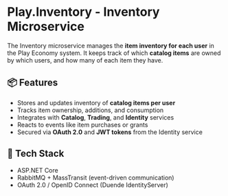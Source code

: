 # Play.Inventory - Inventory Microservice

The Inventory microservice manages the **item inventory for each user** in the Play Economy system. It keeps track of which **catalog items** are owned by which users, and how many of each item they have.

## 📦 Features

- Stores and updates inventory of **catalog items per user**
- Tracks item ownership, additions, and consumption
- Integrates with **Catalog**, **Trading**, and **Identity** services
- Reacts to events like item purchases or grants
- Secured via **OAuth 2.0** and **JWT tokens** from the Identity service

## 🧱 Tech Stack

- ASP.NET Core
- RabbitMQ + MassTransit (event-driven communication)
- OAuth 2.0 / OpenID Connect (Duende IdentityServer)
